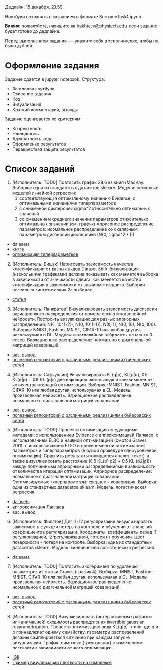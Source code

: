 Дедлайн: 15 декабря, 23.59.

Ноутбуки сохранять с названием в формате SurnameTask4.ipynb

**Важно**: пожалуйста, напишите на bakhteev@phystech.edu, если задание будет готово до дедлайна.

Перед выполнением задания --- укажите себя в исполнителях, чтобы не было дублей.


# Оформление задания
Задание сдается в jupyter notebook. Структура:
* Заголовок ноутбука
* Описание задания
* Код
* Визуализация
* Краткий комментарий, выводы

Задание оценивается по критериям:
* Корректность
* Наглядность
* Адекватность кода
* Оформление результатов
* Перекрестная защита результатов


# Список заданий

1. [Исполнитель: TODO] Повторить график 28.6 из книги MacKay. Выборка: одна из стандартных датасетов sklearn. Модели: несколько моделей линейной регрессии:
    1. соответствующая оптимальному значению Evidence, с оптимальными значениями гиперпараметров
    2. с сниженной дисперсией sigma^2 относительно оптимальных значений
    3. со смещением среднего значения параметров относительно оптимальных значений (см. график)
Априорное распределение параметров: нормальное распределение со скалярным параметром дисперсии дисперсией (N(0, sigma^2 * I)).
* [datasets](https://scikit-learn.org/stable/datasets/toy_dataset.html)
* [книга](http://www.inference.org.uk/itprnn/book.pdf)
* [оптимизация гиперпараметров](http://strijov.com/papers/HyperOptimizationEng.pdf)


2. [Исполнитель: Бишук] Нарисовать зависимость качества классификации от разных видов Dataset Shift. Визуализация (несколькими графиками) должна показывать как меняется выборка в зависимости от значимости сдвига, как меняется качество классификации в зависимости от значиомсти сдвига. Выборки: несколько синтетических 2d выборок. 
* [статья](https://rtg.cis.upenn.edu/cis700-2019/papers/dataset-shift/dataset-shift-terminology.pdf)


3. [Исполнитель: Панкратов] Визуализировать зависимость дисперсии вариационного распределения от номера слоя в многослойной нейросети. Построить визуализацию для разных априорных распределений: N(0, 10^{-2}), N(0, 10^{-1}), N(0, 1), N(0, 10), N(0, 100).
Выборка: MNIST, Fashion-MNIST, CIFAR-10 или любая другая, используемая в DL. Модель: многослойная нейросеть, не менее 3 слоев. Вариационное распределение: нормально с диагональной матрицей ковариаций.
* [вар. вывод](https://papers.nips.cc/paper/2011/file/7eb3c8be3d411e8ebfab08eba5f49632-Paper.pdf)
* [полезный репозиторий с различными реализациями байесовских сетей](https://github.com/JavierAntoran/Bayesian-Neural-Networks#uncertainty-decomposition)

4. [Исполнитель: Сафиуллин] Визуализировать KL(q|p), KL(p|q), 0.5 KL(q|p) + 0.5 KL (p|q) для вариационного вывода в зависимости от количества итераций оптимизации.  Выборка: MNIST, Fashion-MNIST, CIFAR-10 или любая другая, используемая в DL. Модель: произвольная нейросеть. Вариационное распределение: нормальное с диагональной матрицей ковариаций.
* [вар. вывод](https://papers.nips.cc/paper/2011/file/7eb3c8be3d411e8ebfab08eba5f49632-Paper.pdf)
* [полезный репозиторий с различными реализациями байесовских сетей](https://github.com/JavierAntoran/Bayesian-Neural-Networks#uncertainty-decomposition)

5. [Исполнитель: TODO] Провести оптимизацию следующими методами: с использованием Evidence с аппроксимацией Лапласа, с использованием ELBO и наивной оптимизацией (смотри Graves 2011), с использованием ELBO и одновременной оптимизацией параметров и гиперпараметров (в одной процедуре одноуровневой оптимизации). Сравнить результаты (ожидается анализ, текст), а также визуализировать расстояние (0.5 KL(p1|p2) + 0.5 KL (p2|p1)) между полученными априорными распределениями в зависимости от количества итераций оптимизации.  Априорное распределение: нормальное с диагональной матрицей ковариаций. Оптимизируемые гиперпараметры: среднее и ковариация. 
Выборка: одна из стандартных датасетов sklearn. Модель: логистическая регрессия.
* [datasets](https://scikit-learn.org/stable/datasets/toy_dataset.html)
* [аппроксимация Лапласа](http://strijov.com/papers/HyperOptimizationEng.pdf)
* [вар. вывод](https://papers.nips.cc/paper/2011/file/7eb3c8be3d411e8ebfab08eba5f49632-Paper.pdf)

6. [Исполнитель: Филатов]  Для  l1+l2 регуляризации визуализировать зависимость функции потерь на контроле и обучении от значений коэффициентов регуляризации. Координаты: коэффициенты перед l1-регуляризацией, l2-регуляризацией, потеря на обучении. Цвет поверхности - потеря на контроле.
Выборка: одна из стандартных датасетов sklearn. Модель: линейная или логистическая регрессия. 
* [datasets](https://scikit-learn.org/stable/datasets/toy_dataset.html)

7. [Исполнитель: TODO] Повторить эксперимент по удалению параметров из статьи Graves (график 4).  Выборка: MNIST, Fashion-MNIST, CIFAR-10 или любая другая, используемая в DL. Модель: произвольная нейросеть. Вариационное распределение: нормальное с диагональной матрицей ковариаций.
* [вар. вывод](https://papers.nips.cc/paper/2011/file/7eb3c8be3d411e8ebfab08eba5f49632-Paper.pdf)
* [полезный репозиторий с различными реализациями байесовских сетей](https://github.com/JavierAntoran/Bayesian-Neural-Networks#uncertainty-decomposition)

8. [Исполнитель: TODO] Визуализировать (интерактивным графиком или анимацией) сходимость распределения invertible gaussian reparametrization. Провести оптимизацию вида KL(q|p) -> min, где q и p принадлежат одному семейству, параметры распределений должны сэмплироваться случайно при каждом запуске визуализации.
График: симплекс (треугольник) с изменением плотности в зависимости от шага оптимизации.
* [IGR](https://arxiv.org/pdf/1912.09588.pdf)
* [Пример визуализации плотности на симплексе](http://blog.bogatron.net/blog/2014/02/02/visualizing-dirichlet-distributions/)

